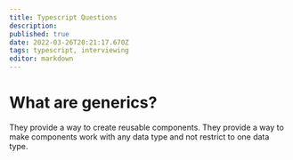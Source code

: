 ```yaml
---
title: Typescript Questions
description: 
published: true
date: 2022-03-26T20:21:17.670Z
tags: typescript, interviewing
editor: markdown
---
```


# What are generics?
They provide a way to create reusable components. They provide a way to make components work with any data type and not restrict to one data type. 